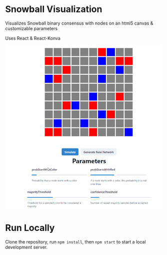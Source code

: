 # Snowball Visualization

Visualizes Snowball binary consensus with nodes on an html5 canvas & customizable parameters

Uses React & React-Konva

![](demo.gif)

# Run Locally

Clone the repository, run `npm install`, then `npm start` to start a local development server.

